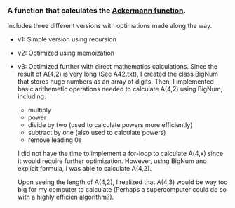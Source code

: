 ### A function that calculates the [Ackermann function](https://en.wikipedia.org/wiki/Ackermann_function). 

Includes three different versions with optimations made along the way.
- v1: Simple version using recursion
- v2: Optimized using memoization
- v3: Optimized further with direct mathematics calculations. Since the result of A(4,2) is very long (See A42.txt), I created the class BigNum that stores huge numbers as an array of digits. Then, I implemented basic arithemetic operations needed to calculate A(4,2) using BigNum, including:
  - multiply
  - power
  - divide by two (used to calculate powers more efficiently)
  - subtract by one (also used to calculate powers)
  - remove leading 0s
  
  I did not have the time to implement a for-loop to calculate A(4,x) since it would require further optimization. However, using BigNum and explicit formula, I was able to calculate A(4,2). 
  
  Upon seeing the length of A(4,2), I realized that A(4,3) would be way too big for my computer to calculate (Perhaps a supercomputer could do so with a highly efficien algorithm?).
